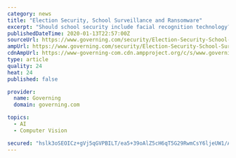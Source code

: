 ```yaml
---
category: news
title: "Election Security, School Surveillance and Ransomware"
excerpt: "Should school security include facial recognition technology? A school district in upstate New York has begun using facial and object recognition technology as a security precaution. According to the Lockport School District the technology, known as the AEGIS system, can detect guns and uses facial recognition to identify individuals ..."
publishedDateTime: 2020-01-13T22:57:00Z
sourceUrl: https://www.governing.com/security/Election-Security-School-Surveillance-and-Ransomware.html
ampUrl: https://www.governing.com/security/Election-Security-School-Surveillance-and-Ransomware.html?AMP
cdnAmpUrl: https://www-governing-com.cdn.ampproject.org/c/s/www.governing.com/security/Election-Security-School-Surveillance-and-Ransomware.html?AMP
type: article
quality: 24
heat: 24
published: false

provider:
  name: Governing
  domain: governing.com

topics:
  - AI
  - Computer Vision

secured: "hslk3oSEOICz+gVj5qGVPBILT/ea5+39oAlZ5cH6qT5G29RwmCsY6ljeUW1/AnhxO5l0HEYkEAx+WNWHskAoEj24pajC+PslyU7TKXsIhWPCkQNraCpA/YLNpJ4TdNKAIzKTC0ttxbf4CIJAG8c8Lhua8hlCYm98aOSndhloO7I6CRSA/G8Tsj/9VBvxhQQp6tGOOXcX5akYAZrb9RLRhBNzQ5RW1UmoX7qvY5nsWKy6Neudle2kerrhbeK4suj25vApdz953XQ3SlDkmihhdg==;kZTqmna1gnkL546E7ubyeA=="
---
```


